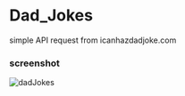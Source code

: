 # Dad_Jokes
simple API request from icanhazdadjoke.com

### screenshot
![dadJokes](https://user-images.githubusercontent.com/72988903/144292313-d7d42e00-4b43-4afa-9f9b-40ca79aba783.gif)
